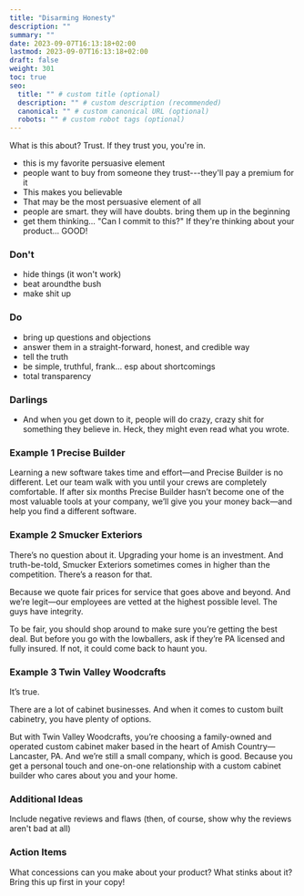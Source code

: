 ```yaml
---
title: "Disarming Honesty"
description: ""
summary: ""
date: 2023-09-07T16:13:18+02:00
lastmod: 2023-09-07T16:13:18+02:00
draft: false
weight: 301
toc: true
seo:
  title: "" # custom title (optional)
  description: "" # custom description (recommended)
  canonical: "" # custom canonical URL (optional)
  robots: "" # custom robot tags (optional)
---
```


What is this about? Trust. If they trust you, you're in.

* this is my favorite persuasive element
* people want to buy from someone they trust---they'll pay a premium for it
* This makes you believable
* That may be the most persuasive element of all
* people are smart. they will have doubts. bring them up in the beginning
* get them thinking... "Can I commit to this?" If they're thinking about your product... GOOD!


### Don't
* hide things (it won't work)
* beat aroundthe bush
* make shit up

### Do
* bring up questions and objections
* answer them in a straight-forward, honest, and credible way
* tell the truth
* be simple, truthful, frank... esp about shortcomings
* total transparency

### Darlings
* And when you get down to it, people will do crazy, crazy shit for something they believe in. Heck, they might even read what you wrote.


### Example 1 Precise Builder

Learning a new software takes time and effort&mdash;and Precise Builder is no different. Let our team walk with you until your crews are completely comfortable. If after six months Precise Builder hasn’t become one of the most valuable tools at your company, we’ll give you your money back&mdash;and help you find a different software.

### Example 2 Smucker Exteriors

There’s no question about it. Upgrading your home is an investment. And truth-be-told, Smucker Exteriors sometimes comes in higher than the competition. There’s a reason for that.

Because we quote fair prices for service that goes above and beyond. And we’re legit&mdash;our employees are vetted at the highest possible level. The guys have integrity.‍

To be fair, you should shop around to make sure you’re getting the best deal. But before you go with the lowballers, ask if they’re PA licensed and fully insured. If not, it could come back to haunt you.

### Example 3 Twin Valley Woodcrafts

It’s true.

There are a lot of cabinet businesses. And when it comes to custom built cabinetry, you have plenty of options.

But with Twin Valley Woodcrafts, you’re choosing a family-owned and operated custom cabinet maker based in the heart of Amish Country&mdash;Lancaster, PA. And we’re still a small company, which is good. Because you get a personal touch and one-on-one relationship with a custom cabinet builder who cares about you and your home.

### Additional Ideas

Include negative reviews and flaws (then, of course, show why the reviews aren't bad at all)

### Action Items

What concessions can you make about your product? What stinks about it? Bring this up first in your copy!
